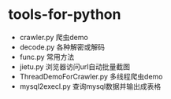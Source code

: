 # tools-for-python

* crawler.py 爬虫demo
* decode.py 各种解密或解码
* func.py  常用方法
* jietu.py 浏览器访问url自动批量截图
* ThreadDemoForCrawler.py 多线程爬虫demo
* mysql2execl.py 查询mysql数据并输出成表格